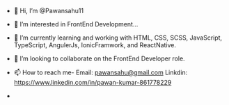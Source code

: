 - 👋 Hi, I’m @Pawansahu11
- 👀 I’m interested in FrontEnd Development...
- 🌱 I’m currently learning and working with HTML, CSS, SCSS, JavaScript, TypeScript, AngulerJs, IonicFramwork, and ReactNative.
- 💞️ I’m looking to collaborate on the FrontEnd Developer role.
- 📫 How to reach me-
     Email: pawansahu@gmail.com
    Linkdin: https://www.linkedin.com/in/pawan-kumar-861778229

- 

<!---
Pawansahu11/Pawansahu11 is a ✨ special ✨ repository because its `README.md` (this file) appears on your GitHub profile.
You can click the Preview link to take a look at your changes.
--->
